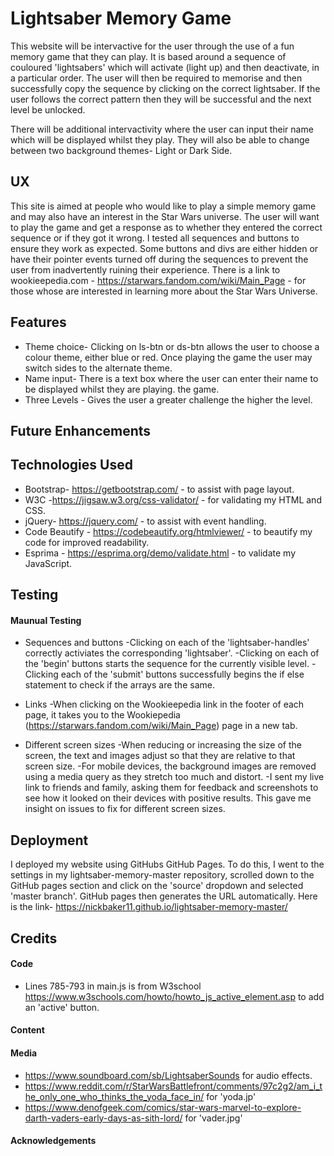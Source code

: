 # Lightsaber Memory Game
This website will be intervactive for the user through the use of a fun memory game that they can play.
It is based around a sequence of couloured 'lightsabers' which will activate (light up) and then deactivate, in a 
particular order. The user will then be required to memorise and then successfully copy the sequence by clicking
on the correct lightsaber. If the user follows the correct pattern then they will be successful and the next level 
be unlocked.

There will be additional intervactivity where the user can input their name which will be displayed whilst they
play. They will also be able to change between two background themes- Light or Dark Side. 

## UX
This site is aimed at people who would like to play a simple memory game and may also have an interest in the Star Wars universe.
The user will want to play the game and get a response as to whether they entered the correct sequence or if they
got it wrong. I tested all sequences and buttons to ensure they work as expected. Some buttons and divs are either hidden or have their pointer events turned off during the sequences to prevent the user from inadvertently ruining their experience.
There is a link to wookieepedia.com - https://starwars.fandom.com/wiki/Main_Page - for those whose are interested in learning more about the Star Wars Universe.


## Features
* Theme choice- Clicking on ls-btn or ds-btn allows the user to choose a colour theme, either blue or red. Once      playing the game the user may switch sides to the alternate theme.
* Name input- There is a text box where the user can enter their name to be displayed whilst they are playing.
  the game. 
* Three Levels - Gives the user a greater challenge the higher the level.

## Future Enhancements

## Technologies Used
* Bootstrap- https://getbootstrap.com/ - to assist with page layout.
* W3C -https://jigsaw.w3.org/css-validator/ - for validating my HTML and CSS.
* jQuery- https://jquery.com/ - to assist with event handling.
* Code Beautify - https://codebeautify.org/htmlviewer/ - to beautify my code for improved readability.
* Esprima - https://esprima.org/demo/validate.html - to validate my JavaScript.

## Testing
#### Maunual Testing
* Sequences and buttons
    -Clicking on each of the 'lightsaber-handles' correctly activiates the corresponding 'lightsaber'.
    -Clicking on each of the 'begin' buttons starts the sequence for the currently visible level.
    -Clicking each of the 'submit' buttons successfully begins the if else statement to check if the arrays are the same.
    
* Links
    -When clicking on the Wookieepedia link in the footer of each page, it takes you to the Wookiepedia (https://starwars.fandom.com/wiki/Main_Page) page in a new tab.
* Different screen sizes
    -When reducing or increasing the size of the screen, the text and images adjust so that they are relative to    that screen size.
    -For mobile devices, the background images are removed using a media query as they stretch too much and         distort.
    -I sent my live link to friends and family, asking them for feedback and screenshots to see how it looked on    their devices with       positive results. This gave me insight on issues to fix for different screen sizes.

## Deployment
I deployed my website using GitHubs GitHub Pages. To do this, I went to the settings in my lightsaber-memory-master repository, scrolled down to the GitHub pages section and click on the 'source' dropdown and selected 'master branch'. GitHub pages then generates the URL automatically. Here is the link- https://nickbaker11.github.io/lightsaber-memory-master/

## Credits
#### Code
* Lines 785-793 in main.js is from W3school https://www.w3schools.com/howto/howto_js_active_element.asp to add an    'active' button.

#### Content


#### Media      
* https://www.soundboard.com/sb/LightsaberSounds for audio effects.
* https://www.reddit.com/r/StarWarsBattlefront/comments/97c2g2/am_i_the_only_one_who_thinks_the_yoda_face_in/ for    'yoda.jp'
* https://www.denofgeek.com/comics/star-wars-marvel-to-explore-darth-vaders-early-days-as-sith-lord/ for             'vader.jpg'
#### Acknowledgements

